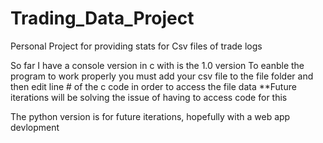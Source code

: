 # Trading_Data_Project
Personal Project for providing stats for Csv files of trade logs

So far I have a console version in c with is the 1.0 version
To eanble the program to work properly you must add your csv file to the file folder and then edit line # of the c code in order to access the file data
**Future iterations will be solving the issue of having to access code for this

The python version is for future iterations, hopefully with a web app devlopment
